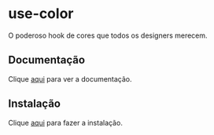 # use-color

O poderoso hook de cores que todos os designers merecem.

## Documentação

Clique [aqui](https://github.com/junhoyeo/use-color) para ver a documentação.

## Instalação

Clique [aqui](https://www.npmjs.com/package/use-color) para fazer a instalação.